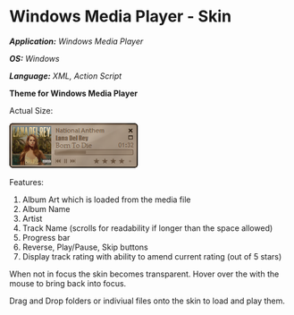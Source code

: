 # Windows Media Player - Skin


_**Application:** Windows Media Player_

_**OS:** Windows_

_**Language:** XML, Action Script_


**Theme for Windows Media Player**

Actual Size:

![Example Image of Skin](./example.png "Example Image of Skin")


Features:

1. Album Art which is loaded from the media file 
2. Album Name
3. Artist
4. Track Name (scrolls for readability if longer than the space allowed)
5. Progress bar
6. Reverse, Play/Pause, Skip buttons
7. Display track rating with ability to amend current rating (out of 5 stars)


When not in focus the skin becomes transparent. Hover over the with the mouse to bring back into focus.

Drag and Drop folders or indiviual files onto the skin to load and play them.

